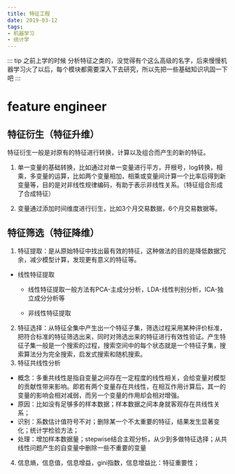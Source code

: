 ```yaml
---
title: 特征工程
date: 2019-03-12
tags: 
- 机器学习
- 统计学
---
```




::: tip
之前上学的时候 分析特征之类的，没觉得有个这么高级的名字，后来慢慢机器学习火了以后，每个模块都需要深入下去研究，所以先把一些基础知识巩固一下吧
:::
<!--more -->

# feature engineer

## 特征衍生（特征升维）

特征衍生一般是对原有的特征进行转换，计算以及组合而产生的新的特征。

1. 单一变量的基础转换，比如通过对单一变量进行平方，开根号，log转换，相乘，多变量的运算，比如两个变量相加，相乘或变量间计算一个比率后得到新变量等，目的是对非线性规律编码，有助于表示非线性关系。（特征组合形成了合成特征）

2. 变量通过添加时间维度进行衍生，比如3个月交易数据，6个月交易数据等。

   

## 特征筛选（特征降维）

1. 特征提取：是从原始特征中找出最有效的特征，这种做法的目的是降低数据冗余，减少模型计算，发现更有意义的特征等。

* 线性特征提取

  * 线性特征提取一般方法有PCA-主成分分析，LDA-线性判别分析，ICA-独立成分分析等

  * 非线性特征提取

2. 特征选择：从特征全集中产生出一个特征子集，筛选过程采用某种评价标准，把符合标准的特征筛选出来，同时对筛选出来的特征进行有效性验证。产生特征子集一般是一个搜索的过程，搜索空间中的每个状态就是一个特征子集，搜索算法分为完全搜索，启发式搜索和随机搜索。
3. 特征共线性分析

* 概念：多重共线性是指自变量之间存在一定程度的线性相关，会给变量对模型的贡献性带来影响。即若有两个变量存在共线性，在相互作用计算后，其一的变量的影响会相对减弱，而另一个变量的作用却会相对增强。
* 原因：比如没有足够多的样本数据；样本数据之间本身就客观存在共线性关系；
* 识别：系数估计值符号不对；删除某一个不太重要的特征，结果发生显著变化；统计学检验方法；
* 处理：增加样本数据量；stepwise结合主观分析，从少到多做特征选择；从共线性问题产生的自变量中删除一些不重要的变量

4. 信息熵，信息值，信息增益，gini指数，信息增益比：特征重要性；

   

